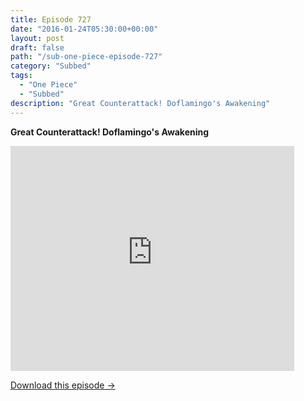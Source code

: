 ```yaml
---
title: Episode 727
date: "2016-01-24T05:30:00+00:00"
layout: post
draft: false
path: "/sub-one-piece-episode-727"
category: "Subbed"
tags:
  - "One Piece"
  - "Subbed"
description: "Great Counterattack! Doflamingo's Awakening"
---
```


**Great Counterattack! Doflamingo's Awakening**

<iframe width="640" height="360" src="https://www.rapidvideo.com/e/G6FRPGM5G5" frameborder="0" marginwidth=0 marginheight=0 scrolling=no allowfullscreen style="max-width:90%;"></iframe>

<a href="http://ouo.io/qs/eCodkFEQ?s=https://www.rapidvideo.com/d/G6FRPGM5G5" class="styled_a">Download this episode →</a>

